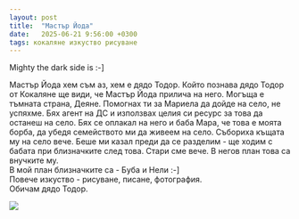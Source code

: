 ```yaml
---
layout: post
title:  "Мастър Йода"
date:   2025-06-21 9:56:00 +0300
tags: кокаляне изкуство рисуване
---
```

Mighty the dark side is :-]

Мастър Йода хем съм аз, хем е дядо Тодор. Който познава дядо Тодор от Кокаляне ще види, 
че Мастър Йода прилича на него. Могъща е тъмната страна, Деяне. Помогнах ти за Мариела да дойде на село, не успяхме.
Бях агент на ДС и използвах целия си ресурс за това да останеш на село.
Бях се оплакал на него и баба Мара, че това е моята борба, да убедя семейството ми да живеем на село.
Събориха къщата му на село вече. Беше ми казал преди да се разделим - ще ходим с бабата при близначките след това.
Стари сме вече. В негов план това са внучките му.  
В мой план близначките са - Буба и Нели :-]    
Повече изкуство - рисуване, писане, фотография.    
Обичам дядо Тодор. 

![](https://lh3.googleusercontent.com/pw/AP1GczNiKgSCil6s0MmMu8EXu1HWUidrxivPJuqJ5wS-qX1v2vK6B0dDa2JSP5zsT2WuLvrUXQ_Ohmo9ZB9OIqiwXnPmwolTWLIXpp1ZxUre-exyv33mIFOGilty8Fv9y1xDW0UjypBin-xjmlQTnSjCaOqqJsstZYJo6Y1OzvauPs1BLMWngin00u6KoebUeFHTEywiasMDCTY00zaeuFeogDPPKTOnz5Oxp4X6_Se-DKCTn5VCxEiHGpuDQQI2Z_WTuBwEGr4aX0QQwvVQVho2R1Ca9OTZPohxuaFu5eAuMVMfF6igavCzCkfABXPBDgc6HkkvP8i8zoL2F3w96ZQRzyO6xQbVucGd79X_SOVbwvSQL914QM5JMQyMFSxJbd5IMwFOOEGHeqyJrRDTPslSBpXg6qQaa38jPJYtm4s4mz-1SUnfTICz_TJemx-R4I7CjLMtnlowUEnOwv6GyeTXNVODTtyEoKkmpBojPD4IBz1FNyyaIFRsyfGVeQZPiFohY7x6aGAspw2kdPEcTY46ZdUYtR6EHzCDOQ1bq0U0DRRZbeP8mm1CfN5ZSP4BYLIrfgEmAw33GTKDHfh83zrtOGcrJ_ZAbSPGdsxWBYcz93Ml16klm-xmjwUFxOY7LmPEaTV57fF81PjhZTXNKRj1-dw1dQ0DWX1fOeUM_dYiVQ6z-tALRQZzLNKZhc9pkZY8wUuKd9JDXdaTDOGpBArKu9VWj0v66YSk6ldTJR2knJC6FxDCQ6kFkPey1UxHI-BSYcYb5x0FVGhECMiaL5Lb3iGczKbzBrE-IhdwEtHeJNwjMnOVJ-VtLSGpMjU5lWS6FiUIPbkCmEO5Gpuc0dQZ5Z-y2x7H1ZTor_Bbt94I2S-HOQ7OXQr-N-cAoBnnHyXjhOTJS_oGYBWUmpgK15keqxtKcNBDe7N6_1gcGNPfrIJau5YqlfWByttS=w474-h368-no)
